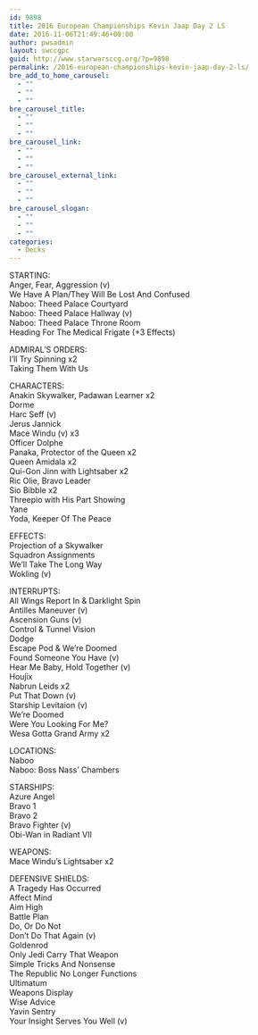 ```yaml
---
id: 9898
title: 2016 European Championships Kevin Jaap Day 2 LS
date: 2016-11-06T21:49:46+00:00
author: pwsadmin
layout: swccgpc
guid: http://www.starwarsccg.org/?p=9898
permalink: /2016-european-championships-kevin-jaap-day-2-ls/
bre_add_to_home_carousel:
  - ""
  - ""
  - ""
bre_carousel_title:
  - ""
  - ""
  - ""
bre_carousel_link:
  - ""
  - ""
  - ""
bre_carousel_external_link:
  - ""
  - ""
  - ""
bre_carousel_slogan:
  - ""
  - ""
  - ""
categories:
  - Decks
---
```

STARTING:  
Anger, Fear, Aggression (v)  
We Have A Plan/They Will Be Lost And Confused  
Naboo: Theed Palace Courtyard  
Naboo: Theed Palace Hallway (v)  
Naboo: Theed Palace Throne Room  
Heading For The Medical Frigate (+3 Effects)

ADMIRAL&#8217;S ORDERS:  
I&#8217;ll Try Spinning x2  
Taking Them With Us

CHARACTERS:  
Anakin Skywalker, Padawan Learner x2  
Dorme  
Harc Seff (v)  
Jerus Jannick  
Mace Windu (v) x3  
Officer Dolphe  
Panaka, Protector of the Queen x2  
Queen Amidala x2  
Qui-Gon Jinn with Lightsaber x2  
Ric Olie, Bravo Leader  
Sio Bibble x2  
Threepio with His Part Showing  
Yane  
Yoda, Keeper Of The Peace

EFFECTS:  
Projection of a Skywalker  
Squadron Assignments  
We&#8217;ll Take The Long Way  
Wokling (v)

INTERRUPTS:  
All Wings Report In & Darklight Spin  
Antilles Maneuver (v)  
Ascension Guns (v)  
Control & Tunnel Vision  
Dodge  
Escape Pod & We&#8217;re Doomed  
Found Someone You Have (v)  
Hear Me Baby, Hold Together (v)  
Houjix  
Nabrun Leids x2  
Put That Down (v)  
Starship Levitaion (v)  
We&#8217;re Doomed  
Were You Looking For Me?  
Wesa Gotta Grand Army x2

LOCATIONS:  
Naboo  
Naboo: Boss Nass&#8217; Chambers

STARSHIPS:  
Azure Angel  
Bravo 1  
Bravo 2  
Bravo Fighter (v)  
Obi-Wan in Radiant VII

WEAPONS:  
Mace Windu&#8217;s Lightsaber x2

DEFENSIVE SHIELDS:  
A Tragedy Has Occurred  
Affect Mind  
Aim High  
Battle Plan  
Do, Or Do Not  
Don&#8217;t Do That Again (v)  
Goldenrod  
Only Jedi Carry That Weapon  
Simple Tricks And Nonsense  
The Republic No Longer Functions  
Ultimatum  
Weapons Display  
Wise Advice  
Yavin Sentry  
Your Insight Serves You Well (v)
